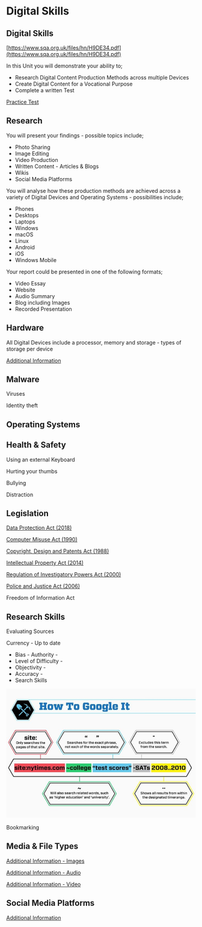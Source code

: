 # Digital Skills

## Digital Skills

[https://www.sqa.org.uk/files/hn/H9DE34.pdf](https://www.sqa.org.uk/files/hn/H9DE34.pdf) 

In this Unit you will demonstrate your ability to; 

* Research Digital Content Production Methods across multiple Devices 
* Create Digital Content for a Vocational Purpose 
* Complete a written Test

[Practice Test](https://goo.gl/forms/iPTuAzQ81pD3B0mi1)

## Research 

You will present your findings - possible topics include; 

* Photo Sharing 
* Image Editing 
* Video Production 
* Written Content - Articles & Blogs 
* Wikis
* Social Media Platforms

You will analyse how these production methods are achieved across a variety of Digital Devices and Operating Systems - possibilities include;

* Phones 
* Desktops 
* Laptops 
* Windows 
* macOS 
* Linux 
* Android 
* iOS 
* Windows Mobile

Your report could be presented in one of the following formats;

* Video Essay 
* Website
* Audio Summary 
* Blog including Images
* Recorded Presentation

## Hardware

All Digital Devices include a processor, memory and storage - types of storage per device

[Additional Information](https://digitalmedia.gitbook.io/project/v/level-55/semester-1/hardware-and-systems)

## Malware

Viruses

Identity theft

## Operating Systems



## Health & Safety

Using an external Keyboard

Hurting your thumbs

Bullying

Distraction

## Legislation

[Data Protection Act \(2018\)](https://www.gov.uk/data-protection) 

[Computer Misuse Act \(1990\)](https://www.legislation.gov.uk/ukpga/1990/18/contents) 

[Copyright, Design and Patents Act \(1988\)](https://www.legislation.gov.uk/ukpga/1988/48/contents) 

[Intellectual Property Act \(2014\)](https://www.gov.uk/intellectual-property-an-overview) 

[Regulation of Investigatory Powers Act \(2000\)](https://www.legislation.gov.uk/ukpga/2000/23/contents) 

[Police and Justice Act \(2006\)](https://www.legislation.gov.uk/ukpga/2006/48/contents)

Freedom of Information Act

## Research Skills

Evaluating Sources



Currency - Up to date 

* Bias - Authority - 
* Level of Difficulty - 
* Objectivity - 
* Accuracy -
* Search Skills



![](../.gitbook/assets/image%20%283%29.png)



Bookmarking

## Media & File Types



[Additional Information  - Images](https://digitalmedia.gitbook.io/project/v/level-55/semester-1/still-images)

[Additional Information - Audio](https://digitalmedia.gitbook.io/project/v/level-55/semester-1/audio-editing)

[Additional Information - Video](https://digitalmedia.gitbook.io/project/v/level-55/semester-1/video-editing)

## Social Media Platforms

[Additional Information](https://digitalmedia.gitbook.io/project/v/level-55/semester-1/social-media-literacy)

